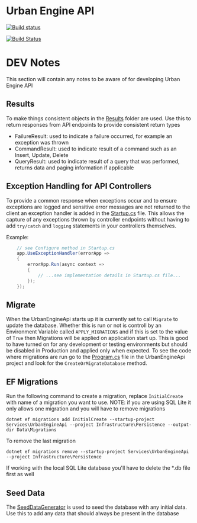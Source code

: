 # Urban Engine API

[![Build status](https://ci.appveyor.com/api/projects/status/ty0n75wl6n75yq7l/branch/master?svg=true)](https://ci.appveyor.com/project/tylerbhughes/urban-engine-api/branch/master)

[![Build Status](https://dev.azure.com/urbanengine/Urban%20Engine/_apis/build/status/urban-engine-api?branchName=master)](https://dev.azure.com/urbanengine/Urban%20Engine/_build/latest?definitionId=2&branchName=master)

# DEV Notes

This section will contain any notes to be aware of for developing Urban Engine API

## Results

To make things consistent objects in the [Results](Core/Common/Results) folder are used. Use this to return responses from API endpoints to provide consistent return types

* FailureResult: used to indicate a failure occurred, for example an exception was thrown
* CommandResult: used to indicate result of a command such as an Insert, Update, Delete
* QueryResult: used to indicate result of a query that was performed, returns data and paging information if applicable

## Exception Handling for API Controllers

To provide a common response when exceptions occur and to ensure exceptions are logged and sensitive error messages are not returned to the client
an exception handler is added in the [Startup.cs](Services/UrbanEngineApi/Startup.cs) file. This allows the capture of any exceptions
thrown by controller endpoints without having to add `try/catch` and `logging` statements in your controllers themselves.

Example:

```csharp
	// see Configure method in Startup.cs
    app.UseExceptionHandler(errorApp =>
    {
        errorApp.Run(async context =>
        {
			// ...see implementation details in Startup.cs file...
        });
    });
```

## Migrate

When the UrbanEngineApi starts up it is currently set to call `Migrate` to update the database. Whether this is run or not is controll by an Environment Variable
called `APPLY_MIGRATIONS` and if this is set to the value of `True` then Migrations will be applied on application start up. This is good to have turned on for any 
development or testing environments but should be disabled in Production and applied only when expected. To see the code where migrations are run go to 
the [Program.cs](Services/UrbanEngineApi/Program.cs) file in the UrbanEngineApi project and look for the `CreateOrMigrateDatabase` method.

## EF Migrations

Run the following command to create a migration, replace `InitialCreate` with name of a migration you want to use. 
NOTE: if you are using SQL Lite it only allows one migration and you will have to remove migrations

```console
dotnet ef migrations add InitialCreate --startup-project Services\UrbanEngineApi --project Infrastructure\Persistence --output-dir Data\Migrations
```

To remove the last migration

```console
dotnet ef migrations remove --startup-project Services\UrbanEngineApi --project Infrastructure\Persistence
```

If working with the local SQL Lite database you'll have to delete the *.db file first as well

## Seed Data

The [SeedDataGenerator](Infrastructre/Persistence/Data/SeedDataGenerator.cs) is used to seed the database
with any initial data. Use this to add any data that should always be present in the database